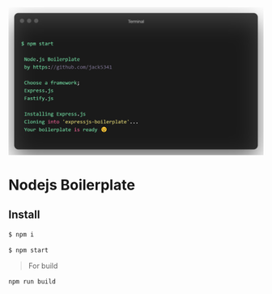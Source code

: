 ![terminal image](https://raw.githubusercontent.com/jack5341/nodejs-boilerplate/master/media/Terminal.png)

# Nodejs Boilerplate

## Install
```sh
$ npm i
```
```sh
$ npm start
```

> For build
```sh
npm run build
```